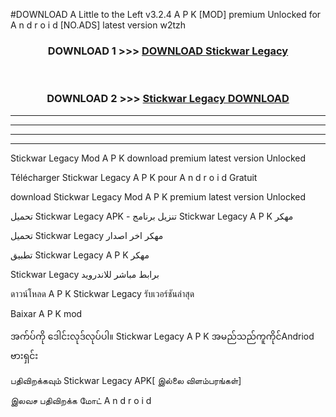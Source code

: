 #DOWNLOAD A Little to the Left v3.2.4 A P K [MOD] premium Unlocked for A n d r o i d [NO.ADS] latest version w2tzh 



<div align="center">

<h3>DOWNLOAD 1 >>> <a href="https://getmod1.web.app/?judule=Btd Battles">DOWNLOAD Stickwar Legacy </a></h3><br>

<h3>DOWNLOAD 2 >>> <a href="https://getmod1.web.app/?judule=Btd Battles">Stickwar Legacy  DOWNLOAD </a></h3>

</div>


----------------------------------------------------------

----------------------------------------------------------

----------------------------------------------------------

----------------------------------------------------------


Stickwar Legacy  Mod A P K download premium latest version Unlocked

Télécharger Stickwar Legacy  A P K pour A n d r o i d Gratuit

download Stickwar Legacy  Mod A P K premium latest version Unlocked

تحميل Stickwar Legacy  APK - تنزيل برنامج Stickwar Legacy  A P K مهكر

تحميل Stickwar Legacy  مهكر اخر اصدار

تطبيق Stickwar Legacy  A P K مهكر

Stickwar Legacy  برابط مباشر للاندرويد

ดาวน์โหลด A P K Stickwar Legacy  รับเวอร์ชันล่าสุด

Baixar A P K mod

အက်ပ်ကို ဒေါင်းလုဒ်လုပ်ပါ။ Stickwar Legacy  A P K အမည်သည်ကူကိုင်Andriod ဗားရှင်း

பதிவிறக்கவும் Stickwar Legacy  APK[ இல்லை விளம்பரங்கள்] 
 
இலவச பதிவிறக்க மோட் A n d r o i d



